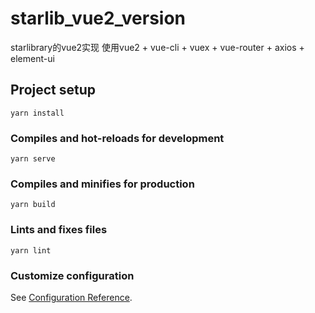 # starlib_vue2_version
starlibrary的vue2实现
使用vue2 + vue-cli + vuex + vue-router + axios +  element-ui

## Project setup
```
yarn install
```

### Compiles and hot-reloads for development
```
yarn serve
```

### Compiles and minifies for production
```
yarn build
```

### Lints and fixes files
```
yarn lint
```

### Customize configuration
See [Configuration Reference](https://cli.vuejs.org/config/).
